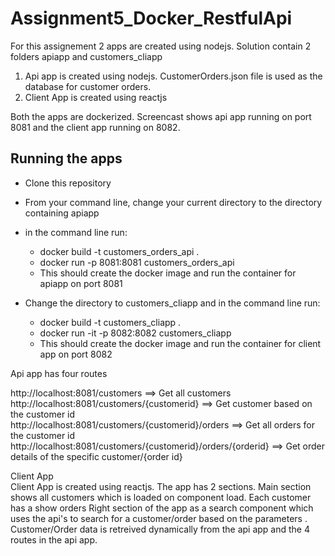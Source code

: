 # Assignment5_Docker_RestfulApi

For this assignement 2 apps are created using nodejs. Solution contain 2 folders apiapp and customers_cliapp
 1. Api app is created using nodejs. CustomerOrders.json file is used as the database for customer orders.
 2. Client App is created using reactjs
 
 Both the apps are dockerized. Screencast shows api app running on port 8081 and the client app running on 8082.
 
 ## Running the apps

- Clone this repository 
- From your command line, change your current directory to the directory containing apiapp 
- in the command line run:
  - docker build  -t customers_orders_api .  
  - docker run -p 8081:8081 customers_orders_api
  - This should create the docker image and run the container for apiapp on port 8081

- Change the directory to customers_cliapp and in the command line run:
  - docker build  -t customers_cliapp . 
  - docker run -it -p 8082:8082 customers_cliapp 
  - This should create the docker image and run the container for client app  on port 8082
  

Api app has four routes   
 
 http://localhost:8081/customers ==> Get all customers  
 http://localhost:8081/customers/{customerid} ==> Get  customer based on the customer id  
 http://localhost:8081/customers/{customerid}/orders ==> Get all orders for the customer id
 http://localhost:8081/customers/{customerid}/orders/{orderid} ==> Get order details of the specific customer/{order id}
 
 Client App   
 Client App is created using reactjs. The app has 2 sections. Main section shows all customers which is loaded on component load. Each customer has a show orders 
 Right section of the app as a search component which uses the api's to search for a customer/order based on the parameters . Customer/Order data is retreived dynamically from the api app and  the 4 routes in the api app. 
